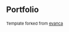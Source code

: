 ## Portfolio

<p style="font-size:11px">Template forked from <a href="https://github.com/evanca/quick-portfolio">evanca</a></p>